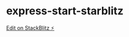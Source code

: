 # express-start-starblitz

[Edit on StackBlitz ⚡️](https://stackblitz.com/edit/express-simple-95vskp)
